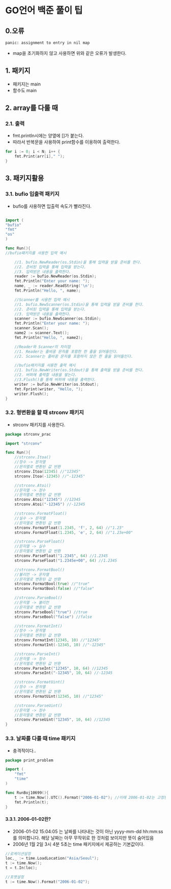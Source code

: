 # GO언어 백준 풀이 팁

## 0.오류

```bash
panic: assignment to entry in nil map
```

- map을 초기화하지 않고 사용하면 위와 같은 오류가 발생한다.

## 1. 패키지

- 패키지는 main
- 함수도 main

## 2. array를 다룰 때

### 2.1. 출력

- fmt.println시에는 양옆에 []가 붙는다.
- 따라서 반복문을 사용하여 print함수를 이용하여 출력한다.

```go
for i := 0; i < N; i++ {
    fmt.Print(arr[i]," ");
}
```

## 3. 패키지활용

### 3.1. bufio 입출력 패키지

- bufio를 사용하면 입출력 속도가 빨라진다.

```go

import (
"bufio"
"fmt"
"os"
)

func Run(){
//bufio패키지를 사용한 입력 예시

    //1. bufio.NewReader(os.Stdin)을 통해 입력을 받을 준비를 한다.
    //2. 준비된 입력을 통해 입력을 받는다.
    //3. 입력받은 내용을 출력한다.
    reader := bufio.NewReader(os.Stdin);
    fmt.Println("Enter your name: ");
    name, _ := reader.ReadString('\n');
    fmt.Println("Hello, ", name);

	//Scanner를 사용한 입력 예시
	//1. bufio.NewScanner(os.Stdin)을 통해 입력을 받을 준비를 한다.
	//2. 준비된 입력을 통해 입력을 받는다.
	//3. 입력받은 내용을 출력한다.
	scanner := bufio.NewScanner(os.Stdin);
	fmt.Println("Enter your name: ");
	scanner.Scan();
	name2 := scanner.Text();
	fmt.Println("Hello, ", name2);

	//Reader와 Scanner의 차이점
	//1. Reader는 줄바꿈 문자를 포함한 한 줄을 읽어들인다.
	//2. Scanner는 줄바꿈 문자를 포함하지 않은 한 줄을 읽어들인다.

    //bufio패키지를 사용한 출력 예시
    //1. bufio.NewWriter(os.Stdout)을 통해 출력을 받을 준비를 한다.
    //2. 버퍼에 출력할 내용을 쌓는다.
    //3.Flush()를 통해 버퍼에 내용을 출력한다.
    writer := bufio.NewWriter(os.Stdout);
    fmt.Fprint(writer, "Hello, ");
    writer.Flush();
}
```

### 3.2. 형변환을 할 때 strconv 패키지

- strconv 패키지를 사용한다.

```go
package strconv_prac

import "strconv"

func Run(){
	//strconv.Itoa()
	//정수 -> 문자열
	//문자열로 변환된 값 반환
	strconv.Itoa(12345) //"12345"
	strconv.Itoa(-12345) //"-12345"

	//strconv.Atoi()
	//문자열 -> 정수
	//문자열로 변환된 값 반환
	strconv.Atoi("12345") //12345
	strconv.Atoi("-12345") //-12345

	//strconv.FormatFloat()
	//실수 -> 문자열
	//문자열로 변환된 값 반환
	strconv.FormatFloat(1.2345, 'f', 2, 64) //"1.23"
	strconv.FormatFloat(1.2345, 'e', 2, 64) //"1.23e+00"

	//strconv.ParseFloat()
	//문자열 -> 실수
	//문자열로 변환된 값 반환
	strconv.ParseFloat("1.2345", 64) //1.2345
	strconv.ParseFloat("1.2345e+00", 64) //1.2345

	//strconv.FormatBool()
	//불리언 -> 문자열
	//문자열로 변환된 값 반환
	strconv.FormatBool(true) //"true"
	strconv.FormatBool(false) //"false"

	//strconv.ParseBool()
	//문자열 -> 불리언
	//문자열로 변환된 값 반환
	strconv.ParseBool("true") //true
	strconv.ParseBool("false") //false

	//strconv.FormatInt()
	//정수 -> 문자열
	//문자열로 변환된 값 반환
	strconv.FormatInt(12345, 10) //"12345"
	strconv.FormatInt(-12345, 10) //"-12345"

	//strconv.ParseInt()
	//문자열 -> 정수
	//문자열로 변환된 값 반환
	strconv.ParseInt("12345", 10, 64) //12345
	strconv.ParseInt("-12345", 10, 64) //-12345

	//strconv.FormatUint()
	//정수 -> 문자열
	//문자열로 변환된 값 반환
	strconv.FormatUint(12345, 10) //"12345"

	//strconv.ParseUint()
	//문자열 -> 정수
	//문자열로 변환된 값 반환
	strconv.ParseUint("12345", 10, 64) //12345
}
```

### 3.3. 날짜를 다룰 때 time 패키지

- 충격적이다..

```go
package print_problem

import (
	"fmt"
	"time"
)

func RunBoj10699(){
	t := time.Now().UTC().Format("2006-01-02"); //이때 2006-01-02는 고정된 값이다.
	fmt.Println(t);
}
```

#### 3.3.1. 2006-01-02란?

- 2006-01-02 15:04:05 는 날짜를 나타내는 것이 아닌 yyyy-mm-dd hh:mm:ss 를 의미합니다. 해당 날짜는 아무 무작위로 한 것처럼 보이지만 뜻이 숨어있음
- 2006년 1월 2일 3시 4분 5초는 time 패키지에서 제공하는 기본값이다.

```go
//로케이션설정
loc,_ := time.LoadLocation("Asia/Seoul");
t := time.Now();
t = t.In(loc);

//포멧설정
t := time.Now().Format("2006-01-02");
```
